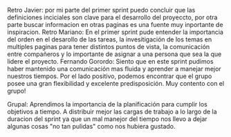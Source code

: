 Retro Javier: por mi parte del primer sprint puedo concluir que las definiciones inciciales son clave para el desarrollo del proyeccto, por otra parte buscar informacion en otras paginas es una fuente muy inportante de inspiracion.
Retro Mariano: En el primer sprint pude entender la importancia del orden en el desarollo de las tareas, la invesitigación de los temas en multiples paginas para tener distintos puntos de vista, la comunicación entre compañeros y lo importante de asignar a una persona que sea la que lidere el proyecto. 
Fernando Gorordo: Siento que en este sprint pudimos haber mantenido una comunicación mas fluida y aprender a manejar mejor nuestros tiempos. Por el lado positivo, podemos encontrar que el grupo posee una gran flexibilidad y excelente predisposición. Muy contento con el grupo!

Grupal: Aprendimos la importancia de la planificación para cumplir los objetivos a tiempo. A distribuir mejor las cargas de trabajo a lo largo de la duracion del sprint ya que un mal manejor del tiempo nos llevo a dejar algunas cosas "no tan pulidas" como nos hubiera gustado.